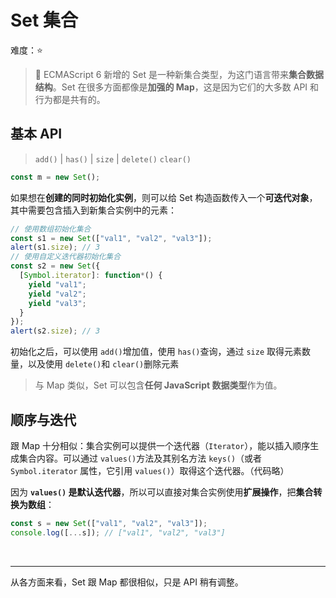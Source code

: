 # Set 集合

难度：⭐️

> 💌 ECMAScript 6 新增的 Set 是一种新集合类型，为这门语言带来**集合数据结构**。Set 在很多方面都像是**加强的 Map**，这是因为它们的大多数 API 和行为都是共有的。

## 基本 API

> `add()` | `has()` | `size` | `delete()` `clear()`

```js
const m = new Set();
```

如果想在**创建的同时初始化实例**，则可以给 Set 构造函数传入一个**可迭代对象**，其中需要包含插入到新集合实例中的元素：

```js
// 使用数组初始化集合
const s1 = new Set(["val1", "val2", "val3"]);
alert(s1.size); // 3
// 使用自定义迭代器初始化集合
const s2 = new Set({
  [Symbol.iterator]: function*() {
    yield "val1";
    yield "val2";
    yield "val3";
  }
});
alert(s2.size); // 3
```

初始化之后，可以使用 `add()`增加值，使用 `has()`查询，通过 `size` 取得元素数量，以及使用 `delete()`和 `clear()`删除元素

> 与 Map 类似，Set 可以包含**任何 JavaScript 数据类型**作为值。

## 顺序与迭代

跟 Map 十分相似：集合实例可以提供一个迭代器（`Iterator`），能以插入顺序生成集合内容。可以通过 `values()`方法及其别名方法 `keys()`（或者 `Symbol.iterator` 属性，它引用 `values()`）取得这个迭代器。（代码略）

因为 **`values()` 是默认迭代器**，所以可以直接对集合实例使用**扩展操作**，把**集合转换为数组**：

```js
const s = new Set(["val1", "val2", "val3"]);
console.log([...s]); // ["val1", "val2", "val3"]
```

<br>

---

从各方面来看，Set 跟 Map 都很相似，只是 API 稍有调整。
